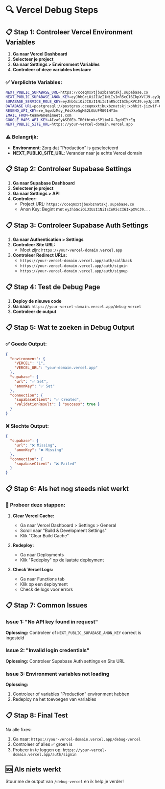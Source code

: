 # 🔍 Vercel Debug Steps

## 📋 Stap 1: Controleer Vercel Environment Variables

1. **Ga naar Vercel Dashboard**
2. **Selecteer je project**
3. **Ga naar Settings > Environment Variables**
4. **Controleer of deze variables bestaan:**

### ✅ Verplichte Variables:
```bash
NEXT_PUBLIC_SUPABASE_URL=https://cceqmxxtjbuxbznatskj.supabase.co
NEXT_PUBLIC_SUPABASE_ANON_KEY=eyJhbGciOiJIUzI1NiIsInR5cCI6IkpXVCJ9.eyJpc3MiOiJzdXBhYmFzZSIsInJlZiI6ImNjZXFteHh0amJ1eGJ6bmF0c2tqIiwicm9sZSI6ImFub24iLCJpYXQiOjE3NTEyNzE1MDYsImV4cCI6MjA2Njg0NzUwNn0.ZWAOpEoirnszXj0Pw91SGnA03HxW0eBvU8GIoH4OEXI
SUPABASE_SERVICE_ROLE_KEY=eyJhbGciOiJIUzI1NiIsInR5cCI6IkpXVCJ9.eyJpc3MiOiJzdXBhYmFzZSIsInJlZiI6ImNjZXFteHh0amJ1eGJ6bmF0c2tqIiwicm9sZSI6InNlcnZpY2Vfcm9sZSIsImlhdCI6MTc1MTI3MTUwNiwiZXhwIjoyMDY2ODQ3NTA2fQ._Q_Mj4QPyCyQHVZPzBCaD991cgN4CssQ3iy_PcM-PF0
DATABASE_URL=postgresql://postgres.cceqmxxtjbuxbznatskj:xohhit-jizwif-0zoWcy@aws-0-eu-central-1.pooler.supabase.com:5432/postgres
RESEND_API_KEY=re_5qwUzMsy_PdsXke5gM52LGbUFMG91HY3m
EMAIL_FROM=team@anemimeets.com
GOOGLE_MAPS_API_KEY=AIzaSyASE0Eb-TR0tbtmkzSP1imlX-7gddIYrEg
NEXT_PUBLIC_SITE_URL=https://your-vercel-domain.vercel.app
```

### ⚠️ Belangrijk:
- **Environment**: Zorg dat "Production" is geselecteerd
- **NEXT_PUBLIC_SITE_URL**: Verander naar je echte Vercel domain

## 📋 Stap 2: Controleer Supabase Settings

1. **Ga naar Supabase Dashboard**
2. **Selecteer je project**
3. **Ga naar Settings > API**
4. **Controleer:**
   - Project URL: `https://cceqmxxtjbuxbznatskj.supabase.co`
   - Anon Key: Begint met `eyJhbGciOiJIUzI1NiIsInR5cCI6IkpXVCJ9...`

## 📋 Stap 3: Controleer Supabase Auth Settings

1. **Ga naar Authentication > Settings**
2. **Controleer Site URL:**
   - Moet zijn: `https://your-vercel-domain.vercel.app`
3. **Controleer Redirect URLs:**
   - `https://your-vercel-domain.vercel.app/auth/callback`
   - `https://your-vercel-domain.vercel.app/auth/signin`
   - `https://your-vercel-domain.vercel.app/auth/signup`

## 📋 Stap 4: Test de Debug Page

1. **Deploy de nieuwe code**
2. **Ga naar:** `https://your-vercel-domain.vercel.app/debug-vercel`
3. **Controleer de output**

## 📋 Stap 5: Wat te zoeken in Debug Output

### ✅ Goede Output:
```json
{
  "environment": {
    "VERCEL": "1",
    "VERCEL_URL": "your-domain.vercel.app"
  },
  "supabase": {
    "url": "✅ Set",
    "anonKey": "✅ Set"
  },
  "connection": {
    "supabaseClient": "✅ Created",
    "validationResult": { "success": true }
  }
}
```

### ❌ Slechte Output:
```json
{
  "supabase": {
    "url": "❌ Missing",
    "anonKey": "❌ Missing"
  },
  "connection": {
    "supabaseClient": "❌ Failed"
  }
}
```

## 📋 Stap 6: Als het nog steeds niet werkt

### 🔄 Probeer deze stappen:

1. **Clear Vercel Cache:**
   - Ga naar Vercel Dashboard > Settings > General
   - Scroll naar "Build & Development Settings"
   - Klik "Clear Build Cache"

2. **Redeploy:**
   - Ga naar Deployments
   - Klik "Redeploy" op de laatste deployment

3. **Check Vercel Logs:**
   - Ga naar Functions tab
   - Klik op een deployment
   - Check de logs voor errors

## 📋 Stap 7: Common Issues

### Issue 1: "No API key found in request"
**Oplossing:** Controleer of `NEXT_PUBLIC_SUPABASE_ANON_KEY` correct is ingesteld

### Issue 2: "Invalid login credentials"
**Oplossing:** Controleer Supabase Auth settings en Site URL

### Issue 3: Environment variables not loading
**Oplossing:** 
1. Controleer of variables "Production" environment hebben
2. Redeploy na het toevoegen van variables

## 📋 Stap 8: Final Test

Na alle fixes:
1. Ga naar: `https://your-vercel-domain.vercel.app/debug-vercel`
2. Controleer of alles ✅ groen is
3. Probeer in te loggen op: `https://your-vercel-domain.vercel.app/auth/signin`

## 🆘 Als niets werkt

Stuur me de output van `/debug-vercel` en ik help je verder! 